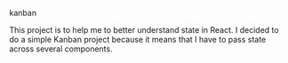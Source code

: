 kanban

This project is to help me to better understand state in React. I decided to do a simple Kanban project because it means that I have to pass state across several components.
